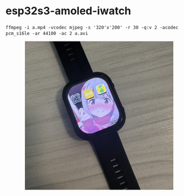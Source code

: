 # esp32s3-amoled-iwatch



```
ffmpeg -i a.mp4 -vcodec mjpeg -s '320'x'200' -r 30 -q:v 2 -acodec pcm_s16le -ar 44100 -ac 2 a.avi
```


<div align=center>
	<img src="https://github.com/myry07/esp32s3-amoled-iwatch/blob/main/03.docs/p1.jpg" width="400" height="400">
</div>